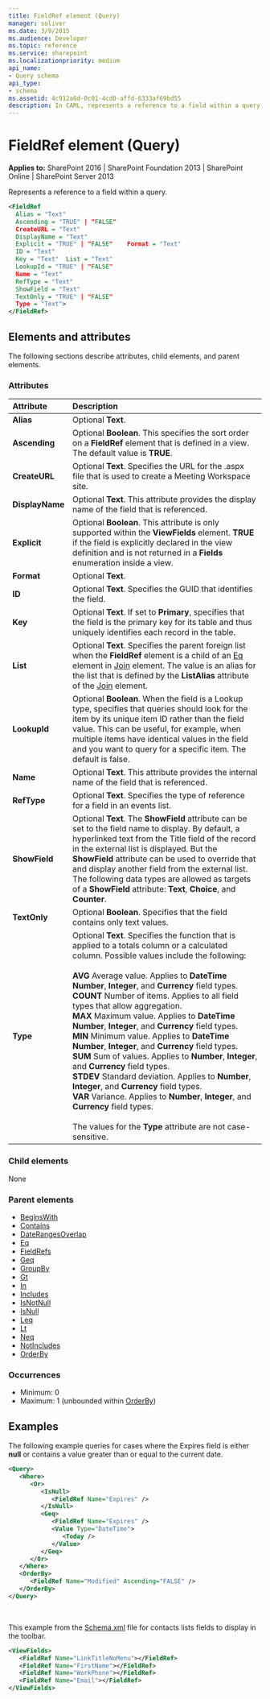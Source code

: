 ```yaml
---
title: FieldRef element (Query)
manager: soliver
ms.date: 3/9/2015
ms.audience: Developer
ms.topic: reference
ms.service: sharepoint
ms.localizationpriority: medium
api_name:
- Query schema
api_type:
- schema
ms.assetid: 4c912a6d-0c01-4cd0-affd-6333af69bd55
description: In CAML, represents a reference to a field within a query.
---
```


# FieldRef element (Query)

**Applies to:** SharePoint 2016 | SharePoint Foundation 2013 | SharePoint Online | SharePoint Server 2013
  
Represents a reference to a field within a query.
  
```XML
<FieldRef
  Alias = "Text"
  Ascending = "TRUE" | "FALSE"
  CreateURL = "Text"
  DisplayName = "Text"
  Explicit = "TRUE" | "FALSE"    Format = "Text"
  ID = "Text"
  Key = "Text"  List = "Text"
  LookupId = "TRUE" | "FALSE"
  Name = "Text"
  RefType = "Text"
  ShowField = "Text"
  TextOnly = "TRUE" | "FALSE"
  Type = "Text">
</FieldRef>
```

## Elements and attributes

The following sections describe attributes, child elements, and parent elements.

### Attributes

|**Attribute**|**Description**|
|:-----|:-----|
|**Alias** <br/> |Optional **Text**.  <br/> |
|**Ascending** <br/> |Optional **Boolean**. This specifies the sort order on a **FieldRef** element that is defined in a view. The default value is **TRUE**.  <br/> |
|**CreateURL** <br/> |Optional **Text**. Specifies the URL for the .aspx file that is used to create a Meeting Workspace site.  <br/> |
|**DisplayName** <br/> |Optional **Text**. This attribute provides the display name of the field that is referenced.  <br/> |
|**Explicit** <br/> |Optional **Boolean**. This attribute is only supported within the **ViewFields** element. **TRUE** if the field is explicitly declared in the view definition and is not returned in a **Fields** enumeration inside a view.  <br/> |
|**Format** <br/> |Optional **Text**.  <br/> |
|**ID** <br/> |Optional **Text**. Specifies the GUID that identifies the field.  <br/> |
|**Key** <br/> |Optional **Text**. If set to **Primary**, specifies that the field is the primary key for its table and thus uniquely identifies each record in the table.  <br/> |
|**List** <br/> |Optional **Text**. Specifies the parent foreign list when the **FieldRef** element is a child of an [Eq](eq-element-query.md) element in [Join](join-element-view.md) element. The value is an alias for the list that is defined by the **ListAlias** attribute of the [Join](join-element-view.md) element.  <br/> |
|**LookupId** <br/> |Optional **Boolean**. When the field is a Lookup type, specifies that queries should look for the item by its unique item ID rather than the field value. This can be useful, for example, when multiple items have identical values in the field and you want to query for a specific item. The default is false.  <br/> |
|**Name** <br/> |Optional **Text**. This attribute provides the internal name of the field that is referenced.  <br/> |
|**RefType** <br/> |Optional **Text**. Specifies the type of reference for a field in an events list.  <br/> |
|**ShowField** <br/> |Optional **Text**. The **ShowField** attribute can be set to the field name to display. By default, a hyperlinked text from the Title field of the record in the external list is displayed. But the **ShowField** attribute can be used to override that and display another field from the external list.  <br/> The following data types are allowed as targets of a **ShowField** attribute: **Text**, **Choice**, and **Counter**.  <br/> |
|**TextOnly** <br/> |Optional **Boolean**. Specifies that the field contains only text values.  <br/> |
|**Type** <br/> | Optional **Text**. Specifies the function that is applied to a totals column or a calculated column. Possible values include the following:<br/><br/> **AVG** Average value. Applies to **DateTime** **Number**, **Integer**, and **Currency** field types.  <br/> **COUNT** Number of items. Applies to all field types that allow aggregation.  <br/> **MAX** Maximum value. Applies to **DateTime** **Number**, **Integer**, and **Currency** field types.  <br/> **MIN** Minimum value. Applies to **DateTime** **Number**, **Integer**, and **Currency** field types.  <br/> **SUM** Sum of values. Applies to **Number**, **Integer**, and **Currency** field types.  <br/> **STDEV** Standard deviation. Applies to **Number**, **Integer**, and **Currency** field types.  <br/> **VAR** Variance. Applies to **Number**, **Integer**, and **Currency** field types.  <br/><br/>The values for the **Type** attribute are not case-sensitive.  <br/> |
   
### Child elements

None
   
### Parent elements

- [BeginsWith](beginswith-element-query.md)
- [Contains](contains-element-query.md)
- [DateRangesOverlap](daterangesoverlap-element-query.md)
- [Eq](eq-element-query.md)
- [FieldRefs](fieldrefs-element-list.md)
- [Geq](geq-element-query.md)
- [GroupBy](groupby-element-query.md)
- [Gt](gt-element-query.md)
- [In](in-element-query.md)
- [Includes](includes-element-query.md)
- [IsNotNull](isnotnull-element-query.md)
- [IsNull](isnull-element-query.md)
- [Leq](leq-element-query.md)
- [Lt](lt-element-query.md)
- [Neq](neq-element-query.md)
- [NotIncludes](notincludes-element-query.md)
- [OrderBy](orderby-element-query.md)
   
### Occurrences

- Minimum: 0 
- Maximum: 1 (unbounded within [OrderBy](orderby-element-query.md))
   
## Examples

The following example queries for cases where the Expires field is either **null** or contains a value greater than or equal to the current date. 
  
```XML
<Query>
   <Where>
      <Or>
         <IsNull>
            <FieldRef Name="Expires" />
         </IsNull>
         <Geq>
            <FieldRef Name="Expires" />
            <Value Type="DateTime">
               <Today />
            </Value>
         </Geq>
      </Or>
   </Where>
   <OrderBy>
      <FieldRef Name="Modified" Ascending="FALSE" />
   </OrderBy>
</Query>
```

<br/>

This example from the [Schema.xml](https://msdn.microsoft.com/library/c2f01064-80d8-47ee-b602-ecf4c480ac56%28Office.15%29.aspx) file for contacts lists fields to display in the toolbar. 
  
```XML
<ViewFields>
   <FieldRef Name="LinkTitleNoMenu"></FieldRef>
   <FieldRef Name="FirstName"></FieldRef>
   <FieldRef Name="WorkPhone"></FieldRef>
   <FieldRef Name="Email"></FieldRef>
</ViewFields>
```


<br/>

